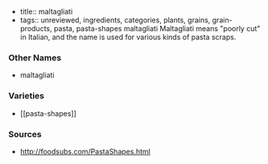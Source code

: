 - title:: maltagliati
- tags:: unreviewed, ingredients, categories, plants, grains, grain-products, pasta, pasta-shapes
maltagliati Maltagliati means "poorly cut" in Italian, and the name is used for various kinds of pasta scraps.

### Other Names

* maltagliati

### Varieties

* [[pasta-shapes]]

### Sources
* http://foodsubs.com/PastaShapes.html

